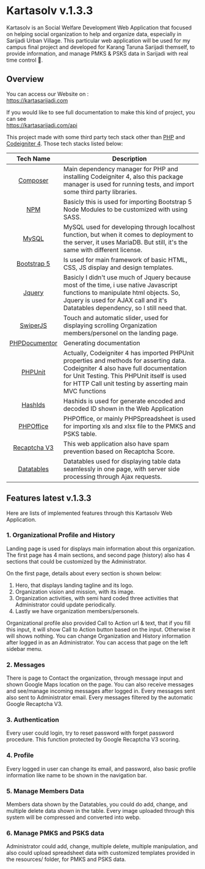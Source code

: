 # Kartasolv v.1.3.3

Kartasolv is an Social Welfare Development Web Application that focused on helping social organization to help and organize data, especially in Sarijadi Urban Village. This particular web application will be used for my campus final project and developed for Karang Taruna Sarijadi themself, to provide information, and manage PMKS & PSKS data in Sarijadi with real time control 🙏.

## Overview
You can access our Website on :<br>
https://kartasarijadi.com

If you would like to see full documentation to make this kind of project, you can see<br>
https://kartasarijadi.com/api

This project made with some third party tech stack other than [PHP](https://php.net) and [Codeigniter 4](https://codeigniter.com/).
Those tech stacks listed below:

| Tech Name | Description |
|:---------:|-------------|
| [Composer](https://getcomposer.org/) | Main dependency manager for PHP and installing Codeigniter 4, also this package manager is used for running tests, and import some third party libraries. |
| [NPM](https://www.npmjs.com/) | Basicly this is used for importing Bootstrap 5 Node Modules to be customized with using SASS. |
| [MySQL](https://www.mysql.com/) | MySQL used for developing through localhost function, but when it comes to deployment to the server, it uses MariaDB. But still, it's the same with different license. |
| [Bootstrap 5](https://getbootstrap.com) | Is used for main framework of basic HTML, CSS, JS display and design templates. |
| [Jquery](https://api.jquery.com/) | Basicly I didn't use much of Jquery because most of the time, i use native Javascript functions to manipulate html objects. So, Jquery is used for AJAX call and it's Datatables dependency, so I still need that. |
| [SwiperJS](https://swiperjs.com/) | Touch and automatic slider, used for displaying scrolling Organization members/personel on the landing page. |
| [PHPDocumentor](https://docs.phpdoc.org/) | Generating documentation |
| [PHPUnit](https://phpunit.readthedocs.io/) | Actually, Codeigniter 4 has imported PHPUnit properties and methods for asserting data. Codeigniter 4 also have full documentation for Unit Testing. This PHPUnit itself is used for HTTP Call unit testing by asserting main MVC functions |
| [HashIds](https://hashids.org/) | Hashids is used for generate encoded and decoded ID shown in the Web Application |
| [PHPOffice](https://phpspreadsheet.readthedocs.io/en/latest/) | PHPOffice, or mainly PHPSpreadsheet is used for importing xls and xlsx file to the PMKS and PSKS table. |
| [Recaptcha V3](https://developers.google.com/recaptcha/docs/v3) | This web application also have spam prevention based on Recaptcha Score. |
| [Datatables](https://datatables.net/) | Datatables used for displaying table data seamlessly in one page, with server side processing through Ajax requests. |

## Features latest v.1.3.3

Here are lists of implemented features through this Kartasolv Web Application.

### 1. Organizational Profile and History
Landing page is used for displays main information about this organization. The first page has 4 main sections, and second page (history) also has 4 sections that could be customized by the Administrator.

On the first page, details about every section is shown below:
1. Hero, that displays landing tagline and its logo.
2. Organization vision and mission, with its image.
3. Organization activities, with semi hard coded three activities that Administrator could update periodically.
4. Lastly we have organization members/personels.

Organizational profile also provided Call to Action url & text, that if you fill this input, it will show Call to Action button based on the input. Otherwise it will shows nothing. You can change Organization and History information after logged in as an Administrator. You can access that page on the left sidebar menu.

### 2. Messages
There is page to Contact the organization, through message input and shown Google Maps location on the page. You can also receive messages and see/manage incoming messages after logged in. Every messages sent also sent to Administrator email. Every messages filtered by the automatic Google Recaptcha V3.

### 3. Authentication
Every user could login, try to reset password with forget password procedure. This function protected by Google Recaptcha V3 scoring.

### 4. Profile
Every logged in user can change its email, and password, also basic profile information like name to be shown in the navigation bar.

### 5. Manage Members Data
Members data shown by the Datatables, you could do add, change, and multiple delete data shown in the table. Every image uploaded through this system will be compressed and converted into webp.

### 6. Manage PMKS and PSKS data
Administrator could add, change, multiple delete, multiple manipulation, and also could upload spreadsheet data with customized templates provided in the resources/ folder, for PMKS and PSKS data.
